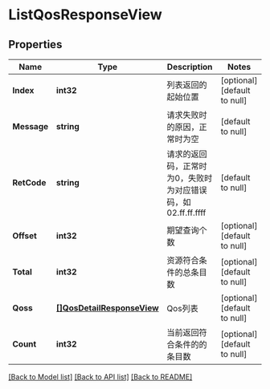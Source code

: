 # ListQosResponseView

## Properties
Name | Type | Description | Notes
------------ | ------------- | ------------- | -------------
**Index** | **int32** | 列表返回的起始位置 | [optional] [default to null]
**Message** | **string** | 请求失败时的原因，正常时为空 | [default to null]
**RetCode** | **string** | 请求的返回码，正常时为0，失败时为对应错误码，如02.ff.ff.ffff | [default to null]
**Offset** | **int32** | 期望查询个数 | [optional] [default to null]
**Total** | **int32** | 资源符合条件的总条目数 | [optional] [default to null]
**Qoss** | [**[]QosDetailResponseView**](QosDetailResponseView.md) | Qos列表 | [optional] [default to null]
**Count** | **int32** | 当前返回符合条件的的条目数 | [optional] [default to null]

[[Back to Model list]](../README.md#documentation-for-models) [[Back to API list]](../README.md#documentation-for-api-endpoints) [[Back to README]](../README.md)


